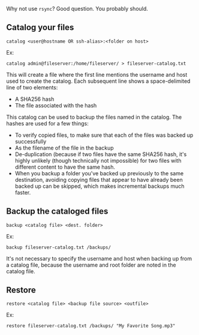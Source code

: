 Why not use `rsync`? Good question. You probably should.

## Catalog your files

```shell
catalog <user@hostname OR ssh-alias>:<folder on host>
```

Ex:

```shell
catalog admin@fileserver:/home/fileserver/ > fileserver-catalog.txt
```

This will create a file where the first line mentions the username and host used
to create the catalog. Each subsequent line shows a space-delimited line of two
elements:

* A SHA256 hash
* The file associated with the hash

This catalog can be used to backup the files named in the catalog. The hashes
are used for a few things:

* To verify copied files, to make sure that each of the files was backed up
  successfully
* As the filename of the file in the backup
* De-duplication (because if two files have the same SHA256 hash, it's highly
  unlikely (though technically not impossible) for two files with different
  content to have the same hash.
* When you backup a folder you've backed up previously to the same destination,
  avoiding copying files that appear to have already been backed up can be
  skipped, which makes incremental backups much faster.

## Backup the cataloged files

```shell
backup <catalog file> <dest. folder>
```

Ex:

```shell
backup fileserver-catalog.txt /backups/
```

It's not necessary to specify the username and host when backing up from a
catalog file, because the username and root folder are noted in the catalog
file.

## Restore

```shell
restore <catalog file> <backup file source> <outfile>
```

Ex:

```shell
restore fileserver-catalog.txt /backups/ "My Favorite Song.mp3"
```
